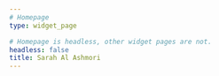 ```yaml
---
# Homepage
type: widget_page

# Homepage is headless, other widget pages are not.
headless: false
title: Sarah Al Ashmori
---
```



